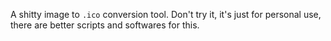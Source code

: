 A shitty image to `.ico` conversion tool. Don't try it, it's just for personal use,
there are better scripts and softwares for this. 
